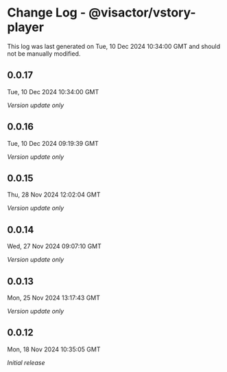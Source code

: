 # Change Log - @visactor/vstory-player

This log was last generated on Tue, 10 Dec 2024 10:34:00 GMT and should not be manually modified.

## 0.0.17
Tue, 10 Dec 2024 10:34:00 GMT

_Version update only_

## 0.0.16
Tue, 10 Dec 2024 09:19:39 GMT

_Version update only_

## 0.0.15
Thu, 28 Nov 2024 12:02:04 GMT

_Version update only_

## 0.0.14
Wed, 27 Nov 2024 09:07:10 GMT

_Version update only_

## 0.0.13
Mon, 25 Nov 2024 13:17:43 GMT

_Version update only_

## 0.0.12
Mon, 18 Nov 2024 10:35:05 GMT

_Initial release_

